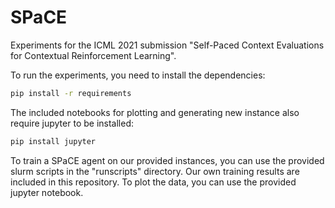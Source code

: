 # SPaCE
Experiments for the ICML 2021 submission  "Self-Paced Context Evaluations for Contextual Reinforcement Learning".

To run the experiments, you need to install the dependencies:
```bash
pip install -r requirements
```
The included notebooks for plotting and generating new instance also require jupyter to be installed:
```bash
pip install jupyter
```

To train a SPaCE agent on our provided instances, you can use the provided slurm scripts in the "runscripts" directory.
Our own training results are included in this repository. To plot the data, you can use the provided jupyter notebook.
